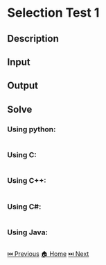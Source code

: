 # Selection Test 1

## Description

> 

## Input

> 

## Output

> 

## Solve

### Using python:

```python

```

### Using C:

```c

```

### Using C++:

```c++

```

### Using C#:

```c#

```

### Using Java:

```java

```

[⏮️ Previous](/URI_1021/URI_1021.md)
[🏠 Home](/README.md)
[⏭️ Next](/URI_1036/URI_1036.md)
